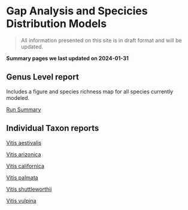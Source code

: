 
# Gap Analysis and Specicies Distribution Models

> All information presented on this site is in draft format and will be updated.

**Summary pages we last updated on  2024-01-31**

## Genus Level report 

Includes a figure and species richness map for all species currently modeled. 

<a href="https://geospatialcentroid.github.io/vitis/run20231227_Summary.html" target="_blank"> Run Summary </a> 
  
## Individual Taxon reports 

<a href="https://geospatialcentroid.github.io/vitis/Vitis aestivalis_Summary.html" target="_blank"> Vitis aestivalis </a>   

<a href="https://geospatialcentroid.github.io/vitis/Vitis arizonica_Summary.html" target="_blank"> Vitis arizonica </a>    

<a href="https://geospatialcentroid.github.io/vitis/Vitis californica_Summary.html" target="_blank"> Vitis californica </a>

<a href="https://geospatialcentroid.github.io/vitis/Vitis palmata_Summary.html" target="_blank"> Vitis palmata </a>

<a href="https://geospatialcentroid.github.io/vitis/Vitis shuttleworthii_Summary.html" target="_blank"> Vitis shuttleworthii

<a href="https://geospatialcentroid.github.io/vitis/Vitis vulpina_Summary.html" target="_blank"> Vitis vulpina </a>
